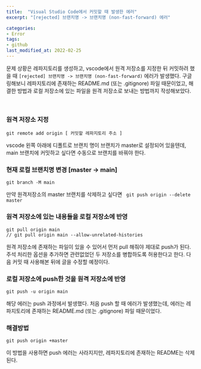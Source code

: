 ```yaml
---
title:  "Visual Studio Code에서 커밋할 때 발생한 에러"
excerpt: "[rejected] 브랜치명 -> 브랜치명 (non-fast-forward) 에러"

categories:
- Error
tags:
- github
last_modified_at: 2022-02-25
---
```


문제 상황은 레파지토리를 생성하고, vscode에서 원격 저장소를 지정한 뒤 커밋하려 했을 때 `[rejected] 브랜치명 -> 브랜치명 (non-fast-forward)` 에러가 발생했다. 구글링해보니 레파지토리에 존재하는 README.md (또는 .gitignore) 파일 때문이었고, 해결한 방법과 로컬 저장소에 있는 파일을 원격 저장소로 보내는 방법까지 작성해보았다. 

<br>

### 원격 저장소 지정
```
git remote add origin [ 커밋할 레파지토리 주소 ]
```
vscode 왼쪽 아래에 디폴트로 브랜치 명이 브랜치가 master로 설정되어 있을텐데,  main 브랜치에 커밋하고 싶다면 수동으로 브랜치를 바꿔야 한다.

### 현재 로컬 브랜치명 변경 [master -> main]
```
git branch -M main
```
만약 원격저장소의 master 브랜치를 삭제하고 싶다면 ` git push origin --delete master`

### 원격 저장소에 있는 내용들을 로컬 저장소에 반영
```
git pull origin main
// git pull origin main --allow-unrelated-histories
```
원격 저장소에 존재하는 파일이 있을 수 있어서 먼저 pull 해줘야 제대로 push가 된다. 주석 처리한 옵션을 추가하면 관련없었던 두 저장소를 병합하도록 허용한다고 한다. 다음 커밋 때 사용해본 뒤에 글을 수정할 예정이다.

### 로컬 저장소에 push한 것을 원격 저장소에 반영
```
git push -u origin main
```

해당 에러는 push 과정에서 발생했다. 처음 push 할 때 에러가 발생했는데, 에러는 레파지토리에 존재하는 README.md (또는 .gitignore) 파일 때문이었다.

### 해결방법 
```
git push origin +master
```
이 방법을 사용하면 push 에러는 사라지지만, 레파지토리에 존재하는 README는 삭제된다.
